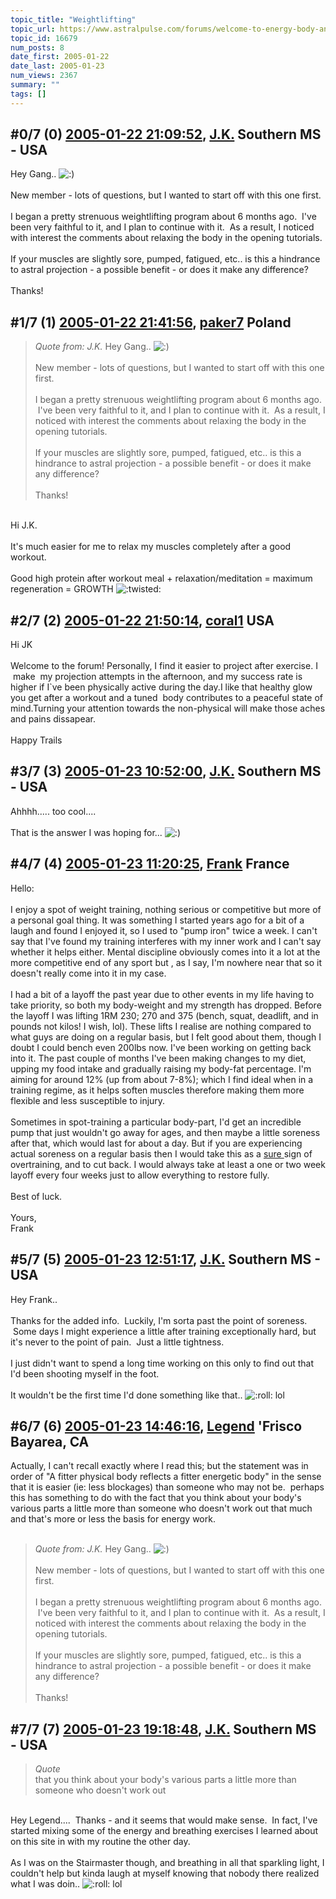 ```yaml
---
topic_title: "Weightlifting"
topic_url: https://www.astralpulse.com/forums/welcome-to-energy-body-and-the-chakras/weightlifting
topic_id: 16679
num_posts: 8
date_first: 2005-01-22
date_last: 2005-01-23
num_views: 2367
summary: ""
tags: []
---
```


## \#0/7 (0) [2005-01-22 21:09:52](https://www.astralpulse.com/forums/index.php?msg=144379), [J.K.](https://www.astralpulse.com/forums/profile/?u=7742) Southern MS - USA ##
<section>
Hey Gang..
<img alt=":)" class="smiley" src="https://www.astralpulse.com/forums/Smileys/fugue/smiley.png" title="Smiley"/>
<br>
<br>
New member - lots of questions, but I wanted to start off with this one first.
<br>
<br>
I began a pretty strenuous weightlifting program about 6 months ago.  I've been very faithful to it, and I plan to continue with it.  As a result, I noticed with interest the comments about relaxing the body in the opening tutorials.
<br>
<br>
If your muscles are slightly sore, pumped, fatigued, etc.. is this a hindrance to astral projection - a possible benefit - or does it make any difference?
<br>
<br>
Thanks!
</section>

## \#1/7 (1) [2005-01-22 21:41:56](https://www.astralpulse.com/forums/index.php?msg=144384), [paker7](https://www.astralpulse.com/forums/profile/?u=102) Poland ##
<section>
<blockquote class="bbc_standard_quote">
 <cite>
  Quote from: J.K.
 </cite>
 Hey Gang..
 <img alt=":)" class="smiley" src="https://www.astralpulse.com/forums/Smileys/fugue/smiley.png" title="Smiley"/>
 <br>
 <br>
 New member - lots of questions, but I wanted to start off with this one first.
 <br>
 <br>
 I began a pretty strenuous weightlifting program about 6 months ago.  I've been very faithful to it, and I plan to continue with it.  As a result, I noticed with interest the comments about relaxing the body in the opening tutorials.
 <br>
 <br>
 If your muscles are slightly sore, pumped, fatigued, etc.. is this a hindrance to astral projection - a possible benefit - or does it make any difference?
 <br>
 <br>
 Thanks!
</blockquote>
<br>
Hi J.K.
<br>
<br>
It's much easier for me to relax my muscles completely after a good workout.
<br>
<br>
Good high protein after workout meal + relaxation/meditation = maximum regeneration = GROWTH
<img alt=":twisted:" class="smiley" src="https://www.astralpulse.com/forums/Smileys/fugue/evil.png" title="evil"/>
</section>

## \#2/7 (2) [2005-01-22 21:50:14](https://www.astralpulse.com/forums/index.php?msg=144385), [coral1](https://www.astralpulse.com/forums/profile/?u=1203) USA ##
<section>
Hi JK
<br>
<br>
Welcome to the forum! Personally, I find it easier to project after exercise. I  make  my projection attempts in the afternoon, and my success rate is higher if I`ve been physically active during the day.I like that healthy glow you get after a workout and a tuned  body contributes to a peaceful state of mind.Turning your attention towards the non-physical will make those aches and pains dissapear.
<br>
<br>
Happy Trails
</section>

## \#3/7 (3) [2005-01-23 10:52:00](https://www.astralpulse.com/forums/index.php?msg=144399), [J.K.](https://www.astralpulse.com/forums/profile/?u=7742) Southern MS - USA ##
<section>
Ahhhh..... too cool....
<br>
<br>
That is the answer I was hoping for...
<img alt=":)" class="smiley" src="https://www.astralpulse.com/forums/Smileys/fugue/smiley.png" title="Smiley"/>
</section>

## \#4/7 (4) [2005-01-23 11:20:25](https://www.astralpulse.com/forums/index.php?msg=144409), [Frank](https://www.astralpulse.com/forums/profile/?u=359) France ##
<section>
Hello:
<br>
<br>
I enjoy a spot of weight training, nothing serious or competitive but more of a personal goal thing. It was something I started years ago for a bit of a laugh and found I enjoyed it, so I used to "pump iron" twice a week. I can't say that I've found my training interferes with my inner work and I can't say whether it helps either. Mental discipline obviously comes into it a lot at the more competitive end of any sport but , as I say, I'm nowhere near that so it doesn't really come into it in my case.
<br>
<br>
I had a bit of a layoff the past year due to other events in my life having to take priority, so both my body-weight and my strength has dropped. Before the layoff I was lifting 1RM 230; 270 and 375 (bench, squat, deadlift, and in pounds not kilos! I wish, lol). These lifts I realise are nothing compared to what guys are doing on a regular basis, but I felt good about them, though I doubt I could bench even 200lbs now. I've been working on getting back into it. The past couple of months I've been making changes to my diet, upping my food intake and gradually raising my body-fat percentage. I'm aiming for around 12% (up from about 7-8%); which I find ideal when in a training regime, as it helps soften muscles therefore making them more flexible and less susceptible to injury.
<br>
<br>
Sometimes in spot-training a particular body-part, I'd get an incredible pump that just wouldn't go away for ages, and then maybe a little soreness after that, which would last for about a day. But if you are experiencing actual soreness on a regular basis then I would take this as a
<u>
 sure
</u>
sign of overtraining, and to cut back. I would always take at least a one or two week layoff every four weeks just to allow everything to restore fully.
<br>
<br>
Best of luck.
<br>
<br>
Yours,
<br>
Frank
</section>

## \#5/7 (5) [2005-01-23 12:51:17](https://www.astralpulse.com/forums/index.php?msg=144421), [J.K.](https://www.astralpulse.com/forums/profile/?u=7742) Southern MS - USA ##
<section>
Hey Frank..
<br>
<br>
Thanks for the added info.  Luckily, I'm sorta past the point of soreness.  Some days I might experience a little after training exceptionally hard, but it's never to the point of pain.  Just a little tightness.
<br>
<br>
I just didn't want to spend a long time working on this only to find out that I'd been shooting myself in the foot.
<br>
<br>
It wouldn't be the first time I'd done something like that..
<img alt=":roll:" class="smiley" src="https://www.astralpulse.com/forums/Smileys/fugue/rolleyes.png" title="Roll Eyes"/>
lol
</section>

## \#6/7 (6) [2005-01-23 14:46:16](https://www.astralpulse.com/forums/index.php?msg=144443), [Legend](https://www.astralpulse.com/forums/profile/?u=7222) 'Frisco Bayarea, CA ##
<section>
Actually, I can't recall exactly where I read this; but the statement was in order of "A fitter physical body reflects a fitter energetic body" in the sense that it is easier (ie: less blockages) than someone who may not be.  perhaps this has something to do with the fact that you think about your body's various parts a little more than someone who doesn't work out that much and that's more or less the basis for energy work.
<br>
<br>
<blockquote class="bbc_standard_quote">
 <cite>
  Quote from: J.K.
 </cite>
 Hey Gang..
 <img alt=":)" class="smiley" src="https://www.astralpulse.com/forums/Smileys/fugue/smiley.png" title="Smiley"/>
 <br>
 <br>
 New member - lots of questions, but I wanted to start off with this one first.
 <br>
 <br>
 I began a pretty strenuous weightlifting program about 6 months ago.  I've been very faithful to it, and I plan to continue with it.  As a result, I noticed with interest the comments about relaxing the body in the opening tutorials.
 <br>
 <br>
 If your muscles are slightly sore, pumped, fatigued, etc.. is this a hindrance to astral projection - a possible benefit - or does it make any difference?
 <br>
 <br>
 Thanks!
</blockquote>
</section>

## \#7/7 (7) [2005-01-23 19:18:48](https://www.astralpulse.com/forums/index.php?msg=144481), [J.K.](https://www.astralpulse.com/forums/profile/?u=7742) Southern MS - USA ##
<section>
<blockquote class="bbc_standard_quote">
 <cite>
  Quote
 </cite>
 <br>
 that you think about your body's various parts a little more than someone who doesn't work out
 <br>
</blockquote>
<br>
Hey Legend....  Thanks - and it seems that would make sense.  In fact, I've started mixing some of the energy and breathing exercises I learned about on this site in with my routine the other day.
<br>
<br>
As I was on the Stairmaster though, and breathing in all that sparkling light, I couldn't help but kinda laugh at myself knowing that nobody there realized what I was doin..
<img alt=":roll:" class="smiley" src="https://www.astralpulse.com/forums/Smileys/fugue/rolleyes.png" title="Roll Eyes"/>
lol
</section>